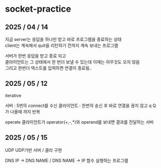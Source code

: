 # socket-practice

## 2025 / 04 / 14
지금 server는 응답을 하나만 받고 바로 프로그램을 종료하는 상태    
client는 계속해서 quit을 리턴하기 전까지 계속 보내는 프로그램

서버가 한번 응답을 받고 종료 되고    
클라이언트는 그 상태에서 한 번더 보낼 수 있는데
이때는 아무것도 오지 않음   
그리고 한번더 텍스트를 입력하면 연결이 종료됨.. 

## 2025 / 05 / 12
iterative

서버 : 5번의 connect를 수신 
클라이언트 : 한번의 송신 후 바로 연결을 끊지 않고 q Q가 나올때 까지 반복 

operate
클라이언트가 operator(+,-,*)와 operand를 보내면 결과를 전달하는 서버

## 2025 / 05 / 15
UDP
UDP기반 서버 / 클라 구현 

DNS
IP -> DNS NAME / DNS NAME -> IP 함수 실행하는 프로그램
